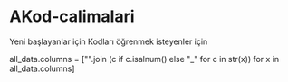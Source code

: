 # AKod-calimalari
Yeni başlayanlar için Kodları öğrenmek isteyenler için 



all_data.columns = ["".join (c if c.isalnum() else "_" for c in str(x)) for x in all_data.columns]
